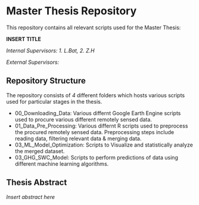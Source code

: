 # Master Thesis Repository
 This repository contains all relevant scripts used for the Master Thesis: 

**INSERT TITLE**

*Internal Supervisors: 1. L.Bat, 2. Z.H* 

*External Supervisors:*  

## Repository Structure 

The repository consists of *4* different folders which hosts various scripts used for particular stages in the thesis.

- 00_Downloading_Data: Various differnt Google Earth Engine scripts used to procure various different remotely sensed data. 
- 01_Data_Pre_Processing: Various differnt R scripts used to preprocess the procured remotely sensed data. Preprocessing steps include reading data, filtering relevant data & merging data. 
- 03_ML_Model_Optimization: Scripts to Visualize and statistically analyze the merged dataset. 
- 03_GHG_SWC_Model: Scripts to perform predictions of data using different machine learning algorithms.     

## Thesis Abstract 

*Insert abstract here*

### 


